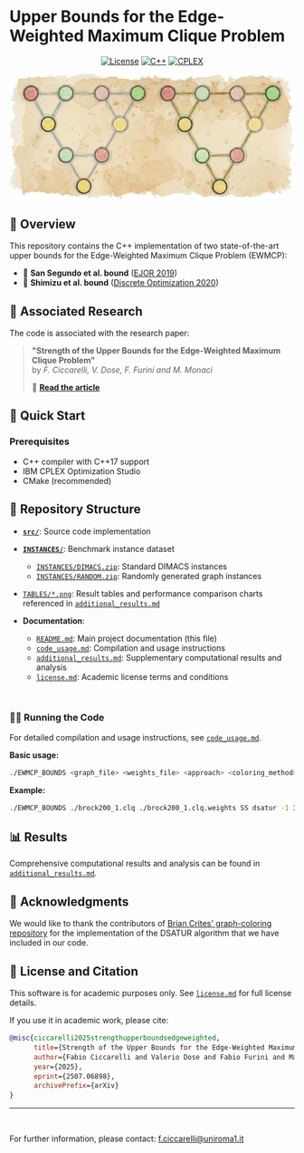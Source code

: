 # Upper Bounds for the Edge-Weighted Maximum Clique Problem

<div align="center">

[![License](https://img.shields.io/badge/License-Academic-blue.svg)](license.md)
[![C++](https://img.shields.io/badge/C++-17-blue.svg)](https://www.cplusplus.com/)
[![CPLEX](https://img.shields.io/badge/Requires-CPLEX-orange.svg)](https://www.ibm.com/products/ilog-cplex-optimization-studio)

</div>

<p align="center">
  <img src="EWMCP_Bounds_logo.png" alt="EWMCP logo" width="600"/>
</p>

## 📖 Overview

This repository contains the C++ implementation of two state-of-the-art upper bounds for the Edge-Weighted Maximum Clique Problem (EWMCP):

- 🔵 **San Segundo et al. bound** ([EJOR 2019](https://doi.org/10.1016/j.ejor.2019.03.047))
- 🔴 **Shimizu et al. bound** ([Discrete Optimization 2020](https://doi.org/10.1016/j.disopt.2020.100583))

## 📝 Associated Research

The code is associated with the research paper:

> **"Strength of the Upper Bounds for the Edge-Weighted Maximum Clique Problem"**  
> by *F. Ciccarelli, V. Dose, F. Furini and M. Monaci*
>
> 📄 [**Read the article**](https://arxiv.org/abs/2507.06898)

## 🚀 Quick Start

### Prerequisites
- C++ compiler with C++17 support
- IBM CPLEX Optimization Studio
- CMake (recommended)

## 📁 Repository Structure

- **[`src/`](src/)**: Source code implementation
- **[`INSTANCES/`](INSTANCES/)**: Benchmark instance dataset
  - [`INSTANCES/DIMACS.zip`](INSTANCES/DIMACS.zip): Standard DIMACS instances
  - [`INSTANCES/RANDOM.zip`](INSTANCES/RANDOM.zip): Randomly generated graph instances 

- [`TABLES/*.png`](TABLES/): Result tables and performance comparison charts referenced in [`additional_results.md`](additional_results.md)

- **Documentation**:
  - [`README.md`](README.md): Main project documentation (this file)
  - [`code_usage.md`](code_usage.md): Compilation and usage instructions
  - [`additional_results.md`](additional_results.md): Supplementary computational results and analysis
  - [`license.md`](license.md): Academic license terms and conditions

<br>

### 🏃‍♂️ Running the Code

For detailed compilation and usage instructions, see [`code_usage.md`](code_usage.md).

**Basic usage:**
```bash
./EWMCP_BOUNDS <graph_file> <weights_file> <approach> <coloring_method> <random_seed> <time_limit>
```

**Example:**
```bash
./EWMCP_BOUNDS ./brock200_1.clq ./brock200_1.clq.weights SS dsatur -1 3600
```

## 📊 Results

Comprehensive computational results and analysis can be found in [`additional_results.md`](additional_results.md).

## 🙏 Acknowledgments

We would like to thank the contributors of [Brian Crites' graph-coloring repository](https://github.com/brrcrites/graph-coloring/tree/master) for the implementation of the DSATUR algorithm that we have included in our code.


## 📜 License and Citation

This software is for academic purposes only. See [`license.md`](license.md) for full license details.

If you use it in academic work, please cite:

```bibtex
@misc{ciccarelli2025strengthupperboundsedgeweighted,
      title={Strength of the Upper Bounds for the Edge-Weighted Maximum Clique Problem}, 
      author={Fabio Ciccarelli and Valerio Dose and Fabio Furini and Marta Monaci},
      year={2025},
      eprint={2507.06898},
      archivePrefix={arXiv}
}
```

---

<br>

For further information, please contact: <f.ciccarelli@uniroma1.it>

<div align="center">
<sub> </sub>
</div>
